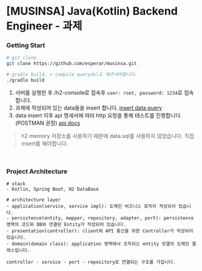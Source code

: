 # [MUSINSA] Java(Kotlin) Backend Engineer - 과제

### Getting Start

```bash
# git clone
git clone https://github.com/esperar/musinsa.git

# gradle build, + compile querydsl도 해주셔야합니다.
./gradle build
```

1. 서버를 실행한 후 /h2-console로 접속후 `user: root, password: 1234`로 접속합니다.
2. 과제에 작성되어 있는 data들을 insert 합니다. [insert data query](https://github.com/esperar/musinsa/blob/master/src/main/resources/insert.txt)
3. data insert 이후 api 명세서에 따라 http 요청을 통해 테스트를 진행합니다. (POSTMAN 권장) [api docs](https://github.com/esperar/musinsa/blob/master/docs/apidocs.md)

> h2 memory 저장소를 사용하기 때문에 data.sql를 사용하지 않았습니다. 직접 insert를 해야합니다.

<br>

### Project Architecture

```
# stack
- Kotlin, Spring Boot, H2 DataBase

# architecture layer
- application(service, service impl): 도메인 비즈니스 로직이 작성되어 있습니다.
- persistence(entity, mapper, repository, adapter, port): persistence 영역의 코드와 DB와 연결된 Entity가 작성되어 있습니다.
- presentation(controller): client와 API 통신을 위한 Controller가 작성되어 있습니다.
- domain(domain class): application 영역에서 조작되는 entity 모델의 도메인 클래스입니다.
 
controller - service - port - repository로 연결되는 구조를 가집니다.
```
